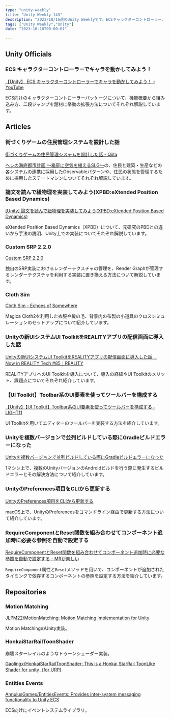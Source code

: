 ```yaml
---
type: "unity-weekly"
title: "Unity Weekly 143"
description: "2023/10/16週のUnity Weeklyです。ECSキャラクターコントローラー、XPDB、Render Graph、UI Toolkitなどについて取り上げています。"
tags: ["Unity Weekly","Unity"]
date: "2023-10-10T00:00:01"

---
```


## Unity Officials

### ECS キャラクターコントローラーでキャラを動かしてみよう！

[【Unity】 ECS キャラクターコントローラーでキャラを動かしてみよう！ - YouTube](https://www.youtube.com/watch?v=0-guDZ5K5M0)

ECS向けのキャラクターコントローラーパッケージについて、機能概要から組み込み方、二段ジャンプを題材に挙動の拡張方法についてそれぞれ解説しています。

## Articles

### 街づくりゲームの住民管理システムを設計した話

[街づくりゲームの住民管理システムを設計した話 - Qiita](https://qiita.com/john95206/items/968bfeefccb469a682f1)

[ヘレの海底都市計画 ～箱庭に空気を植えるSLG～](https://store.steampowered.com/app/2502940/_SLG/)の、住民と建築・生産などの各システムの連携に採用したObservableパターンや、住民の状態を管理するために採用したステートマシンについてそれぞれ解説しています。

### 論文を読んで紐物理を実装してみよう(XPBD:eXtended Position Based Dynamics)

[[Unity] 論文を読んで紐物理を実装してみよう(XPBD:eXtended Position Based Dynamics)](https://zenn.dev/nrdev/articles/68ff50a19d91b9)

eXtended Position Based Dynamics（XPBD）について、元研究のPBDとの違いから手法の説明、Unity上での実装についてそれぞれ解説しています。

### Custom SRP 2.2.0

[Custom SRP 2.2.0](https://catlikecoding.com/unity/custom-srp/2-2-0/)

独自のSRP実装におけるレンダーテクスチャの管理を、Render Graphが管理するレンダーテクスチャを利用する実装に置き換える方法について解説しています。

### Cloth Sim

[Cloth Sim - Echoes of Somewhere](https://echoesofsomewhere.com/2023/10/09/cloth-sim/)

Magica Cloth2を利用した衣服や髪の毛、背景内の布製の小道具のクロスシミュレーションのセットアップについて紹介しています。

### Unityの新UIシステムUI ToolkitをREALITYアプリの配信画面に導入した話

[Unityの新UIシステムUI ToolkitをREALITYアプリの配信画面に導入した話　Now in REALITY Tech #85｜REALITY](https://note.com/reality_eng/n/nd32e0304c253)

REALITYアプリへのUI Toolkitを導入について、導入の経緯やUI Toolkitのメリット、課題点についてそれぞれ紹介しています。

### 【UI Toolkit】Toolbar系のUI要素を使ってツールバーを構成する

[【Unity】【UI Toolkit】Toolbar系のUI要素を使ってツールバーを構成する - LIGHT11](https://light11.hatenadiary.com/entry/2023/10/12/190927)

UI Toolkitを用いてエディターのツールバーを実装する方法を紹介しています。

### Unityを複数バージョンで並列ビルドしている際にGradleビルドエラーになった

[Unityを複数バージョンで並列ビルドしている際にGradleビルドエラーになった](https://zenn.dev/masaki_mori72/articles/e6062c13b06a8c)

1マシン上で、複数のUnityバージョンのAndroidビルドを行う際に発生するビルドエラーとその解決方法について紹介しています。

### UnityのPreferences項目をCLIから更新する

[UnityのPreferences項目をCLIから更新する](https://zenn.dev/masaki_mori72/articles/5c5bb6ebfc398e)

macOS上で、UnityのPreferencesをコマンドライン経由で更新する方法について紹介しています。

### RequireComponentとReset関数を組み合わせてコンポーネント追加時に必要な参照を自動で設定する

[RequireComponentとReset関数を組み合わせてコンポーネント追加時に必要な参照を自動で設定する - MRが楽しい](https://bluebirdofoz.hatenablog.com/entry/2023/10/10/231047)

`RequireComponent`属性と`Reset`メソッドを用いて、コンポーネントが追加されたタイミングで依存するコンポーネントの参照を設定する方法を紹介しています。

## Repositories

### Motion Matching

[JLPM22/MotionMatching: Motion Matching implementation for Unity](https://github.com/JLPM22/MotionMatching)

Motion MatchingのUnity実装。

### HonkaiStarRailToonShader

崩壊スターレイルのようなトゥーンシェーダー実装。

[Gaolingx/HonkaiStarRailToonShader: This is a Honkai StarRail ToonLike Shader for unity（for URP)](https://github.com/Gaolingx/HonkaiStarRailToonShader)

### Entities Events

[AnnulusGames/EntitiesEvents: Provides inter-system messaging functionality to Unity ECS](https://github.com/AnnulusGames/EntitiesEvents?#features)

ECS向けにイベントシステムライブラリ。
